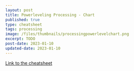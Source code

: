 ```yaml
---
layout: post
title: Powerleveling Processing - Chart
published: true
type: cheatsheet
tags: processing
image: /files/thumbnails/processingpowerlevelchart.png
excerpt: TODO
post-date: 2023-01-10
updated-date: 2023-01-10
---
```


[Link to the cheatsheet](https://cdn.discordapp.com/attachments/589711952234676224/1074309570966597763/SRMmethod.png)
